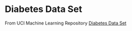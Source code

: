 # Diabetes Data Set

From UCI Machine Learning Repository
[Diabetes Data Set](https://archive.ics.uci.edu/ml/datasets/diabetes)